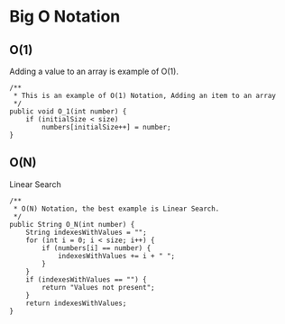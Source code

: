 # Big O Notation

## O(1)

Adding a value to an array is example of O(1).

    /**
     * This is an example of O(1) Notation, Adding an item to an array
     */
    public void O_1(int number) {
        if (initialSize < size)
            numbers[initialSize++] = number;
    }
   
## O(N)

Linear Search 

    /**
     * O(N) Notation, the best example is Linear Search.
     */
    public String O_N(int number) {
        String indexesWithValues = "";
        for (int i = 0; i < size; i++) {
            if (numbers[i] == number) {
                indexesWithValues += i + " ";
            }
        }
        if (indexesWithValues == "") {
            return "Values not present";
        }
        return indexesWithValues;
    }